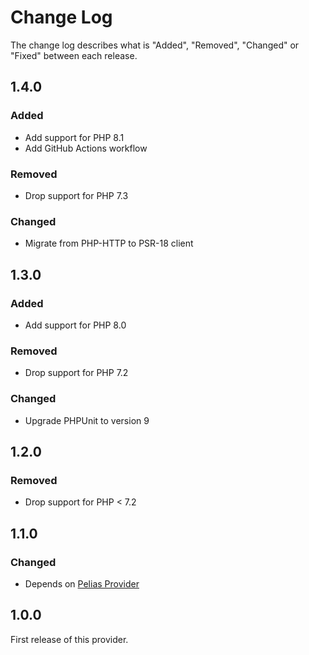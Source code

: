 # Change Log

The change log describes what is "Added", "Removed", "Changed" or "Fixed" between each release.

## 1.4.0

### Added

- Add support for PHP 8.1
- Add GitHub Actions workflow

### Removed

- Drop support for PHP 7.3

### Changed

- Migrate from PHP-HTTP to PSR-18 client

## 1.3.0

### Added

- Add support for PHP 8.0

### Removed

- Drop support for PHP 7.2

### Changed

- Upgrade PHPUnit to version 9

## 1.2.0

### Removed

- Drop support for PHP < 7.2

## 1.1.0

### Changed

- Depends on [Pelias Provider](https://github.com/geocoder-php/pelias-provider)

## 1.0.0

First release of this provider.
